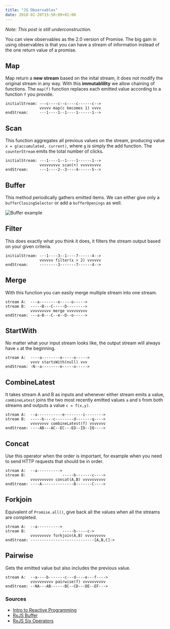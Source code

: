```yaml
---
title: "JS Observables"
date: 2018-02-20T15:50:09+01:00
---
```


_Note: This post is still underconstruction._

You can view observables as the 2.0 version of Promise. The big gain in using observables is that you can have a stream of information instead of the one return value of a promise.

## Map
Map return a **new stream** based on the inital stream, it does not modify the original stream in any way. With this **immutablility** we allow chaining of functions. The `map(f)` function replaces each emitted value according to a function `f` you provide.

```
initialStream: ---c----c--c----c------c-->
               vvvvv map(c becomes 1) vvvv
endStream:     ---1----1--1----1------1-->
```

## Scan
This function aggregates all previous values on the stream, producing value `x = g(accumulated, current)`, where `g` is simply the add function. The `counterStream` emits the total number of clicks.

```
initialStream: ---1----1--1----1------1-->
               vvvvvvvvv scan(+) vvvvvvvvv
endStream:     ---1----2--3----4------5-->
```

## Buffer
This method periodically gathers emitted items. We can either give only a `bufferClosingSelector` or add a `bufferOpenings` as well.

![Buffer example](/images/js-observables/buffer.png)

## Filter
This does exactly what you think it does, it filters the stream output based on your given criteria.

```
initialStream: ---1----3--1----7------4-->
               vvvvvv filter(x > 2) vvvvvv
endStream:     --------3-------7------4-->
```

## Merge
With this function you can easily merge multiple stream into one stream.

```
stream A:  ---a--------e-----o----->
stream B:  -----B---C-----D-------->
           vvvvvvvvv merge vvvvvvvvv
endStream: ---a-B---C--e--D--o----->
```

## StartWith
No matter what your input stream looks like, the output stream will always have `x` at the beginning.

```
stream A:  ----a--------e-----o----->
           vvvv startsWith(null) vvv
endStream: -N--a--------e-----o----->
```

## CombineLatest
It takes stream A and B as inputs and whenever either stream emits a value, `combineLatest` joins the two most recently emitted values `a` and `b` from both streams and outputs a value `c = f(x,y)`. 

```
stream A:  --a-----------e--------i-------->
stream B:  -----b----c--------d-------q---->
           vvvvvvvv combineLatest(f) vvvvvvv
endStream: ----AB---AC--EC---ED--ID--IQ---->
```

## Concat
Use this operator when the order is important, for example when you need to send HTTP requests that should be in order.

```
stream A:  --a---------->
stream B:                -----b-------c---->
           vvvvvvvvvv concat(A,B) vvvvvvvvvv
endStream: ----A--------------B-------C---->
```

## Forkjoin
Equivalent of `Promise.all()`, give back all the values when all the streams are completed.

```
stream A:  --a---------->
stream B:                -----b-----c->
           vvvvvvvvv forkjoin(A,B) vvvvvvvvv
endStream: ----------------------------[A,B,C]->
```

## Pairwise
Gets the emitted value but also includes the previous value.

```
stream A:  --a----b-------c---d----e---f---->
           vvvvvvvvvv pairwise(f) vvvvvvvvvv
endStream: --NA---AB------BC--CD---DE--EF--->
```

### Sources
- [Intro to Reactive Programming](https://gist.github.com/staltz/868e7e9bc2a7b8c1f754)
- [RxJS Buffer](https://github.com/Reactive-Extensions/RxJS/blob/master/doc/api/core/operators/buffer.md)
- [RxJS Six Operators](https://netbasal.com/rxjs-six-operators-that-you-must-know-5ed3b6e238a0)